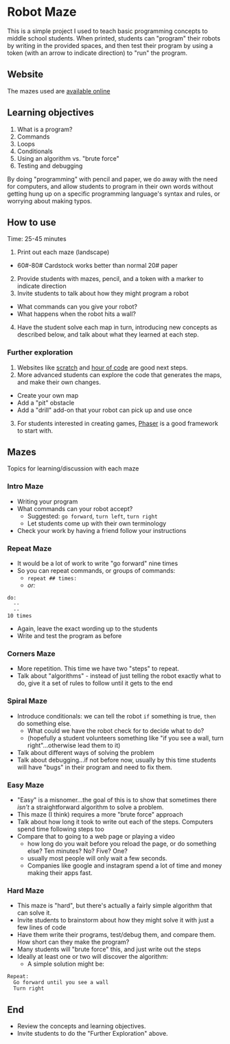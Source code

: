 # Robot Maze

This is a simple project I used to teach basic programming concepts to middle school students. When printed, students can "program" their robots by writing in the provided spaces, and then test their program by using a token (with an arrow to indicate direction) to "run" the program.

## Website

The mazes used are [available online](http://robot-maze.kjhl.tech/)

## Learning objectives

1. What is a program?
2. Commands
3. Loops
4. Conditionals
5. Using an algorithm vs. "brute force"
6. Testing and debugging

By doing "programming" with pencil and paper, we do away with the need for computers, and allow students to program in their own words without getting hung up on a specific programming language's syntax and rules, or worrying about making typos.

## How to use

Time: 25-45 minutes

1. Print out each maze (landscape)
  - 60#-80# Cardstock works better than normal 20# paper
2. Provide students with mazes, pencil, and a token with a marker to indicate direction
3. Invite students to talk about how they might program a robot
  - What commands can you give your robot?
  - What happens when the robot hits a wall?
4. Have the student solve each map in turn, introducing new concepts as described below, and talk about what they learned at each step.

### Further exploration

1. Websites like [scratch](https://scratch.mit.edu/) and [hour of code](https://hourofcode.com/us) are good next steps.
2. More advanced students can explore the code that generates the maps, and make their own changes.
  - Create your own map
  - Add a "pit" obstacle
  - Add a "drill" add-on that your robot can pick up and use once
3. For students interested in creating games, [Phaser](https://phaser.io/) is a good framework to start with.

## Mazes

Topics for learning/discussion with each maze

### Intro Maze

- Writing your program
- What commands can your robot accept?
  - Suggested: `go forward`, `turn left`, `turn right`
  - Let students come up with their own terminology
- Check your work by having a friend follow your instructions

### Repeat Maze

- It would be a lot of work to write "go forward" nine times
- So you can repeat commands, or groups of commands:
  - `repeat ## times:`
  - *or:*
```
do:
  --
  --
10 times
```
  - Again, leave the exact wording up to the students
- Write and test the program as before

### Corners Maze

- More repetition. This time we have two "steps" to repeat.
- Talk about "algorithms" - instead of just telling the robot exactly what to do, give it a set of rules to follow until it gets to the end

### Spiral Maze
- Introduce conditionals: we can tell the robot `if` something is true, `then` do something else.
  - What could we have the robot check for to decide what to do?
  - (hopefully a student volunteers something like "if you see a wall, turn right"...otherwise lead them to it)
- Talk about different ways of solving the problem
- Talk about debugging...if not before now, usually by this time students will have "bugs" in their program and need to fix them.

### Easy Maze
- "Easy" is a misnomer...the goal of this is to show that sometimes there *isn't* a straightforward algorithm to solve a problem.
- This maze (I think) requires a more "brute force" approach
- Talk about how long it took to write out each of the steps. Computers spend time following steps too
- Compare that to going to a web page or playing a video
  - how long do you wait before you reload the page, or do something else? Ten minutes? No? Five? One?
  - usually most people will only wait a few seconds.
  - Companies like google and instagram spend a lot of time and money making their apps fast.

### Hard Maze
- This maze is "hard", but there's actually a fairly simple algorithm that can solve it.
- Invite students to brainstorm about how they might solve it with just a few lines of code
- Have them write their programs, test/debug them, and compare them. How short can they make the program?
- Many students will "brute force" this, and just write out the steps
- Ideally at least one or two will discover the algorithm:
  - A simple solution might be:
```
Repeat:
  Go forward until you see a wall
  Turn right
```

## End

- Review the concepts and learning objectives.
- Invite students to do the "Further Exploration" above.
